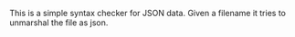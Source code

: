 This is a simple syntax checker for JSON data.  Given a filename it tries to unmarshal the file as
json.
